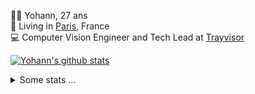 <p>
  👨🏻 <bold>Yohann</bold>, 27 ans<br/>
  💼 Living in <a href="https://www.google.com/maps?q=paris">Paris</a>, France<br/>
  💻 Computer Vision Engineer and Tech Lead at <a href="https://trayvisor.com/">Trayvisor</a><br/>
</p>

<a href="https://github.com/anuraghazra/github-readme-stats"><img align="center" src="https://github-readme-stats-go94hl40s-yohann84l.vercel.app//api?username=yohann84L&show_icons=true&include_all_commits=true" alt="Yohann's github stats" /> </a>


<details>
  <summary>Some stats ...</summary><br/>
  

<!--START_SECTION:waka-->
![Code Time](http://img.shields.io/badge/Code%20Time-1%2C127%20hrs%2043%20mins-blue)

![Profile Views](http://img.shields.io/badge/Profile%20Views-0-blue)

**🐱 My GitHub Data** 

> 📦 440.8 kB Used in GitHub's Storage 
 > 
> 🏆 749 Contributions in the Year 2024
 > 
> 🚫 Not Opted to Hire
 > 
> 📜 26 Public Repositories 
 > 
> 🔑 21 Private Repositories 
 > 
**I'm an Early 🐤** 

```text
🌞 Morning                14359 commits       ████████░░░░░░░░░░░░░░░░░   31.34 % 
🌆 Daytime                25862 commits       ██████████████░░░░░░░░░░░   56.45 % 
🌃 Evening                5449 commits        ███░░░░░░░░░░░░░░░░░░░░░░   11.89 % 
🌙 Night                  148 commits         ░░░░░░░░░░░░░░░░░░░░░░░░░   00.32 % 
```
📅 **I'm Most Productive on Wednesday** 

```text
Monday                   8390 commits        █████░░░░░░░░░░░░░░░░░░░░   18.31 % 
Tuesday                  8459 commits        █████░░░░░░░░░░░░░░░░░░░░   18.46 % 
Wednesday                10285 commits       ██████░░░░░░░░░░░░░░░░░░░   22.45 % 
Thursday                 9355 commits        █████░░░░░░░░░░░░░░░░░░░░   20.42 % 
Friday                   8560 commits        █████░░░░░░░░░░░░░░░░░░░░   18.68 % 
Saturday                 252 commits         ░░░░░░░░░░░░░░░░░░░░░░░░░   00.55 % 
Sunday                   517 commits         ░░░░░░░░░░░░░░░░░░░░░░░░░   01.13 % 
```


📊 **This Week I Spent My Time On** 

```text
🕑︎ Time Zone: Europe/Paris

💬 Programming Languages: 
Python                   13 mins             ██████████████░░░░░░░░░░░   54.97 % 
SSH Config               9 mins              ██████████░░░░░░░░░░░░░░░   39.39 % 
CSV                      1 min               █░░░░░░░░░░░░░░░░░░░░░░░░   05.64 % 

🔥 Editors: 
VS Code                  24 mins             █████████████████████████   100.00 % 

💻 Operating System: 
Mac                      24 mins             █████████████████████████   100.00 % 
```

**I Mostly Code in Python** 

```text
Python                   25 repos            ██████████████░░░░░░░░░░░   54.35 % 
Jupyter Notebook         4 repos             ██░░░░░░░░░░░░░░░░░░░░░░░   08.70 % 
JavaScript               3 repos             ██░░░░░░░░░░░░░░░░░░░░░░░   06.52 % 
HTML                     2 repos             █░░░░░░░░░░░░░░░░░░░░░░░░   04.35 % 
Shell                    1 repo              █░░░░░░░░░░░░░░░░░░░░░░░░   02.17 % 
```




 Last Updated on 06/06/2024 00:30:30 UTC
<!--END_SECTION:waka-->
